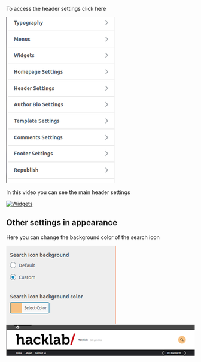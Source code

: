 To access the header settings click here

![Header settings](img/header-settings.png)

In this video you can see the main header settings

[![Widgets](https://img.youtube.com/vi/rX7xxpQyzoI/hqdefault.jpg)](https://youtu.be/rX7xxpQyzoI)

## Other settings in appearance

Here you can change the background color of the search icon

![Header settings](img/header-settings2.png)
![Header settings](img/header-settings3.png)
